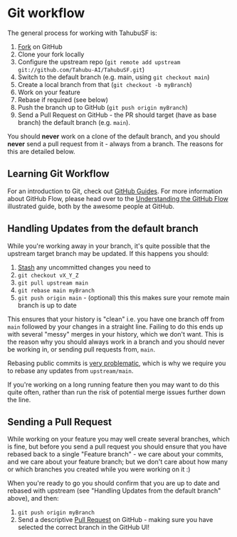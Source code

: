 # Git workflow

The general process for working with TahubuSF is:

1. [Fork](http://help.github.com/forking/) on GitHub
1. Clone your fork locally
1. Configure the upstream repo (`git remote add upstream git://github.com/Tahubu-AI/TahubuSF.git`)
1. Switch to the default branch (e.g. main, using `git checkout main`)
1. Create a local branch from that (`git checkout -b myBranch`)
1. Work on your feature
1. Rebase if required (see below)
1. Push the branch up to GitHub (`git push origin myBranch`)
1. Send a Pull Request on GitHub - the PR should target (have as base branch) the default branch (e.g. `main`).

You should **never** work on a clone of the default branch, and you should **never** send a pull request from it - always from a branch. The reasons for this are detailed below.

## Learning Git Workflow

For an introduction to Git, check out [GitHub Guides](https://guides.github.com/). For more information about GitHub Flow, please head over to the [Understanding the GitHub Flow](https://guides.github.com/introduction/flow/index.html) illustrated guide, both by the awesome people at GitHub.

## Handling Updates from the default branch

While you're working away in your branch, it's quite possible that the upstream target branch may be updated. If this happens you should:

1. [Stash](http://git-scm.com/book/en/v2/Git-Tools-Stashing-and-Cleaning) any uncommitted changes you need to
1. `git checkout vX_Y_Z`
1. `git pull upstream main`
1. `git rebase main myBranch`
1. `git push origin main` - (optional) this this makes sure your remote main branch is up to date

This ensures that your history is "clean" i.e. you have one branch off from `main` followed by your changes in a straight line. Failing to do this ends up with several "messy" merges in your history, which we don't want. This is the reason why you should always work in a branch and you should never be working in, or sending pull requests from, `main`.

Rebasing public commits is [very problematic](http://git-scm.com/book/ch3-6.html#The-Perils-of-Rebasing), which is why we require you to rebase any updates from `upstream/main`.

If you're working on a long running feature then you may want to do this quite often, rather than run the risk of potential merge issues further down the line.

## Sending a Pull Request

While working on your feature you may well create several branches, which is fine, but before you send a pull request you should ensure that you have rebased back to a single "Feature branch" - we care about your commits, and we care about your feature branch; but we don't care about how many or which branches you created while you were working on it :)

When you're ready to go you should confirm that you are up to date and rebased with upstream (see "Handling Updates from the default branch" above), and then:

1. `git push origin myBranch`
1. Send a descriptive [Pull Request](http://help.github.com/pull-requests/) on GitHub - making sure you have selected the correct branch in the GitHub UI!
